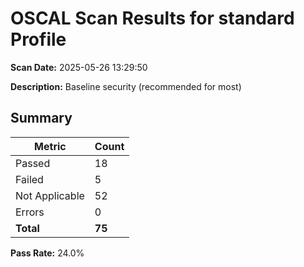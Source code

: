 # OSCAL Scan Results for standard Profile

**Scan Date:** 2025-05-26 13:29:50

**Description:** Baseline security (recommended for most)

## Summary

| Metric | Count |
|--------|-------|
| Passed | 18 |
| Failed | 5 |
| Not Applicable | 52 |
| Errors | 0 |
| **Total** | **75** |

**Pass Rate:** 24.0%

